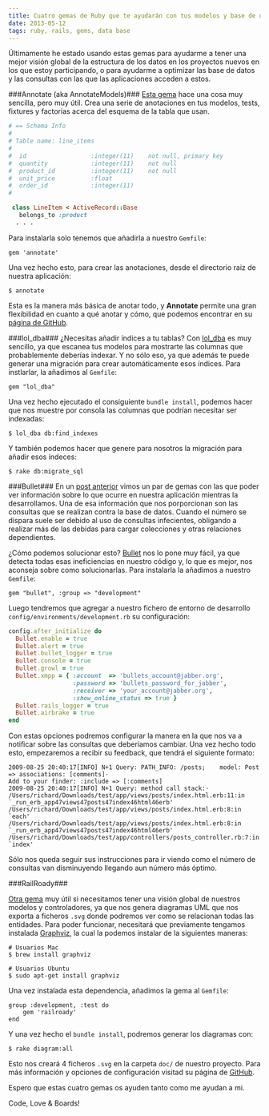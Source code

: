 ```yaml
---
title: Cuatro gemas de Ruby que te ayudarán con tus modelos y base de datos.
date: 2013-05-12
tags: ruby, rails, gems, data base
---
```


Últimamente he estado usando estas gemas para ayudarme a tener una mejor visión global de la estructura de los datos en los proyectos nuevos en los que estoy participando, o para ayudarme a optimizar las base de datos y las consultas con las que las aplicaciones acceden a estos.

<!--more-->

###Annotate (aka AnnotateModels)###
<a href="https://github.com/ctran/annotate_models" target="_blank">Esta gema</a> hace una cosa muy sencilla, pero muy útil. Crea una serie de anotaciones en tus modelos, tests, fixtures y factorias acerca del esquema de la tabla que usan.

```ruby
# == Schema Info
#
# Table name: line_items
#
#  id                  :integer(11)    not null, primary key
#  quantity            :integer(11)    not null
#  product_id          :integer(11)    not null
#  unit_price          :float
#  order_id            :integer(11)
#

 class LineItem < ActiveRecord::Base
   belongs_to :product
  . . .
```

Para instalarla solo tenemos que añadirla a nuestro <code>Gemfile</code>:

    gem 'annotate'

Una vez hecho esto, para crear las anotaciones, desde el directorio raiz de nuestra aplicación:

    $ annotate

Esta es la manera más básica de anotar todo, y **Annotate** permite una gran flexibilidad en cuanto a qué anotar y cómo, que podemos encontrar en su <a href="https://github.com/ctran/annotate_models" target="_blank">página de GitHub</a>.

###lol_dba###
¿Necesitas añadir índices a tu tablas? Con <a href="https://github.com/plentz/lol_dba" target="_blank">lol_dba</a> es muy sencillo, ya que escanea tus modelos para mostrarte las columnas que probablemente deberías indexar. Y no sólo eso, ya que además te puede generar una migración para crear automáticamente esos índices. Para instlarlar, la añadimos al <code>Gemfile</code>:

    gem "lol_dba"

Una vez hecho ejecutado el consiguiente <code>bundle install</code>, podemos hacer que nos muestre por consola las columnas que podrían necesitar ser indexadas:

    $ lol_dba db:find_indexes

Y también podemos hacer que genere para nosotros la migración para añadir esos índeces:

    $ rake db:migrate_sql

###Bullet###
En un [post anterior](/blog/2013/02/14/dos-maneras-de-tener-siempre-a-mano-toda-la-informacion-de-tu-aplicacion-rails-en-desarrollo) vimos un par de gemas con las que poder ver información sobre lo que ocurre en nuestra aplicación mientras la desarrollamos. Una de esa información que nos porporcionan son las consultas que se realizan contra la base de datos. Cuando el número se dispara suele ser debido al uso de consultas infecientes, obligando a realizar más de las debidas para cargar colecciones y otras relaciones dependientes.

¿Cómo podemos solucionar esto? <a href="https://github.com/flyerhzm/bullet" target="_blank">Bullet</a> nos lo pone muy fácil, ya que detecta todas esas ineficiencias en nuestro código y, lo que es mejor, nos aconseja sobre como solucionarlas. Para instalarla la añadimos a nuestro <code>Gemfile</code>:

    gem "bullet", :group => "development"

Luego tendremos que agregar a nuestro fichero de entorno de desarrollo <code>config/environments/development.rb</code> su configuración:

```ruby
config.after_initialize do
  Bullet.enable = true
  Bullet.alert = true
  Bullet.bullet_logger = true
  Bullet.console = true
  Bullet.growl = true
  Bullet.xmpp = { :account  => 'bullets_account@jabber.org',
                  :password => 'bullets_password_for_jabber',
                  :receiver => 'your_account@jabber.org',
                  :show_online_status => true }
  Bullet.rails_logger = true
  Bullet.airbrake = true
end
```

Con estas opciones podremos configurar la manera en la que nos va a notificar sobre las consultas que deberíamos cambiar. Una vez hecho todo esto, empezaremos a recibir su feedback, que tendrá el siguiente formato:

    2009-08-25 20:40:17[INFO] N+1 Query: PATH_INFO: /posts;    model: Post => associations: [comments]·
    Add to your finder: :include => [:comments]
    2009-08-25 20:40:17[INFO] N+1 Query: method call stack:·
    /Users/richard/Downloads/test/app/views/posts/index.html.erb:11:in `_run_erb_app47views47posts47index46html46erb'
    /Users/richard/Downloads/test/app/views/posts/index.html.erb:8:in `each'
    /Users/richard/Downloads/test/app/views/posts/index.html.erb:8:in `_run_erb_app47views47posts47index46html46erb'
    /Users/richard/Downloads/test/app/controllers/posts_controller.rb:7:in `index'

Sólo nos queda seguir sus instrucciones para ir viendo como el número de consultas van disminuyendo llegando aun número más óptimo.

###RailRoady###

<a href="https://github.com/preston/railroady" target="_blank">Otra gema</a> muy útil si necesitamos tener una visión global de nuestros modelos y controladores, ya que nos genera diagramas UML que nos exporta a ficheros <code>.svg</code> donde podremos ver como se relacionan todas las entidades.
Para poder funcionar, necesitará que previamente tengamos instalada <a href="http://www.graphviz.org/">Graphviz</a>, la cual la podemos instalar de la siguientes maneras:

    # Usuarios Mac
    $ brew install graphviz

    # Usuarios Ubuntu
    $ sudo apt-get install graphviz

Una vez instalada esta dependencia, añadimos la gema al <code>Gemfile</code>:

    group :development, :test do
        gem 'railroady'
    end

Y una vez hecho el <code>bundle install</code>, podremos generar los diagramas con:

    $ rake diagram:all

Esto nos creará 4 ficheros <code>.svg</code> en la carpeta <code>doc/</code> de nuestro proyecto. Para más información y opciones de configuración visitad su página de <a href="https://github.com/preston/railroady" target="_blank">GitHub</a>.

Espero que estas cuatro gemas os ayuden tanto como me ayudan a mi.

Code, Love & Boards!


